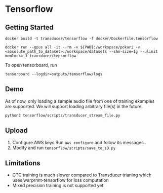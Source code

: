 # Tensorflow

## Getting Started
```shell
docker build -t transducer/tensorflow -f docker/Dockerfile.tensorflow .
docker run --gpus all -it --rm -v ${PWD}:/workspace/pokari -v <absolute_path_to_dataset>:/workspace/datasets --shm-size=1g --ulimit memlock=-1 transducer/tensorflow
```
To open tensorboard, run
```shell
tensorboard --logdir=outputs/tensorflow/logs
```

## Demo
As of now, only loading a sample audio file from one of training examples are supported. We will support loading arbitrary file(s) in the future.
```shell
python3 tensorflow/scripts/transducer_stream_file.py
```

## Upload
1) Configure AWS keys
Run `aws configure` and follow its messages.
2) Modify and run `tensorflow/scripts/save_to_s3.py`

## Limitations
- CTC training is much slower compared to Transducer trianing which uses warprnnt-tensorflow for loss computation
- Mixed precision training is not supported yet